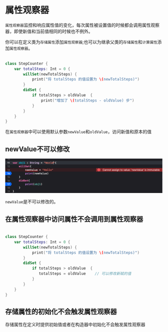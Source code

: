 # 属性观察器

`属性观察器`监控和响应属性值的变化，每次属性被设置值的时候都会调用属性观察器，即使新值和当前值相同的时候也不例外。

你可以在定义类为`存储属性`添加`属性观察器`;也可以为继承父类的`存储属性`和`计算属性`添加`属性观察器`。

```swift

class StepCounter {
    var totalSteps: Int = 0 {
        willSet(newTotalSteps) {
            print("将 totalSteps 的值设置为 \(newTotalSteps)")
        }
        didSet {
            if totalSteps > oldValue  {
                print("增加了 \(totalSteps - oldValue) 步")
            }
        }
    }
}

```

在`属性观察器`中可以使用默认参数`newValue`和`oldValue`，访问新值和原本的值

## newValue不可以修改

![](https://github.com/existorlive/existorlivepic/raw/master/%E6%88%AA%E5%B1%8F2020-11-30%20%E4%B8%8A%E5%8D%885.45.17.png)

`newValue`是不可以修改的。


## 在属性观察器中访问属性不会调用到属性观察器

```swift

class StepCounter {
    var totalSteps: Int = 0 {
        willSet(newTotalSteps) {
            print("将 totalSteps 的值设置为 \(newTotalSteps)")
        }
        didSet {
            if totalSteps > oldValue  {
               totalSteps = oldValue    // 可以修改新赋的值
            }
        }
    }
}

```

## 存储属性的初始化不会触发属性观察器

存储属性在定义时提供初始值或者在构造器中初始化不会触发属性观察器






